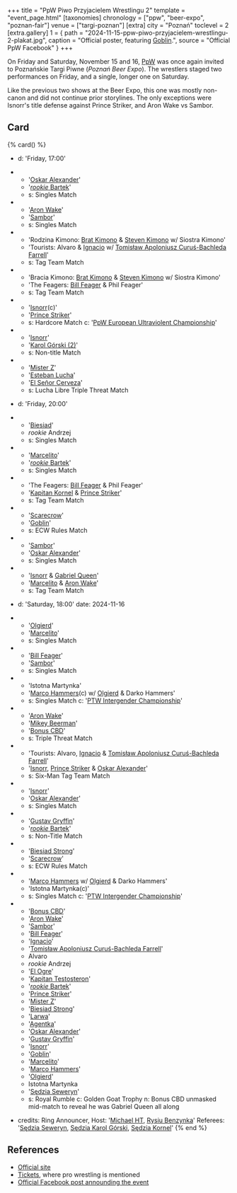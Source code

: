+++
title = "PpW Piwo Przyjacielem Wrestlingu 2"
template = "event_page.html"
[taxonomies]
chronology = ["ppw", "beer-expo", "poznan-fair"]
venue = ["targi-poznan"]
[extra]
city = "Poznań"
toclevel = 2
[extra.gallery]
1 = { path = "2024-11-15-ppw-piwo-przyjacielem-wrestlingu-2-plakat.jpg", caption = "Official poster, featuring [Goblin](@/w/goblin.md).", source = "Official PpW Facebook" }
+++

On Friday and Saturday, November 15 and 16, [PpW](@/o/ppw.md) was once again invited to Poznańskie Targi Piwne (_Poznań Beer Expo_). The wrestlers staged two performances on Friday, and a single, longer one on Saturday.

Like the previous two shows at the Beer Expo, this one was mostly non-canon and did not continue prior storylines.
The only exceptions were Isnorr's title defense against Prince Striker, and Aron Wake vs Sambor.

## Card

{% card() %}
- d: 'Friday, 17:00'
- - '[Oskar Alexander](@/w/oskar-alexander.md)'
  - '[_rookie_ Bartek](@/w/plata.md)'
  - s: Singles Match
- - '[Aron Wake](@/w/aron-wake.md)'
  - '[Sambor](@/w/sambor.md)'
  - s: Singles Match
- - 'Rodzina Kimono: [Brat Kimono](@/w/goblin.md) & [Steven Kimono](@/w/biesiad.md) w/ Siostra Kimono'
  - 'Tourists: Alvaro & [Ignacio](@/w/sedzia-kornel.md) w/ [Tomisław Apoloniusz Curuś-Bachleda Farrell](@/w/joker.md)'
  - s: Tag Team Match
- - 'Bracia Kimono: [Brat Kimono](@/w/goblin.md) & [Steven Kimono](@/w/biesiad.md) w/ Siostra Kimono'
  - 'The Feagers: [Bill Feager](@/w/feager.md) & Phil Feager'
  - s: Tag Team Match
- - '[Isnorr](@/w/isnorr.md)(c)'
  - '[Prince Striker](@/w/royal-striker.md)'
  - s: Hardcore Match
    c: '[PpW European Ultraviolent Championship](@/c/ppw-european-ultraviolent-championship.md)'
- - '[Isnorr](@/w/isnorr.md)'
  - '[Karol Górski (2)](@/w/madman-charlie.md)'
  - s: Non-title Match
- - '[Mister Z](@/w/mister-z.md)'
  - '[Esteban Lucha](@/w/biesiad.md)'
  - '[El Señor Cerveza](@/w/goblin.md)'
  - s: Lucha Libre Triple Threat Match

- d: 'Friday, 20:00'
- - '[Biesiad](@/w/biesiad.md)'
  - _rookie_ Andrzej
  - s: Singles Match
- - '[Marcelito](@/w/marcelito.md)'
  - '[_rookie_ Bartek](@/w/plata.md)'
  - s: Singles Match
- - 'The Feagers: [Bill Feager](@/w/feager.md) & Phil Feager'
  - '[Kapitan Kornel](@/w/sedzia-kornel.md) & [Prince Striker](@/w/royal-striker.md)'
  - s: Tag Team Match
- - '[Scarecrow](@/w/mister-z.md)'
  - '[Goblin](@/w/goblin.md)'
  - s: ECW Rules Match
- - '[Sambor](@/w/sambor.md)'
  - '[Oskar Alexander](@/w/oskar-alexander.md)'
  - s: Singles Match
- - '[Isnorr](@/w/isnorr.md) & [Gabriel Queen](@/w/gabriel-queen.md)'
  - '[Marcelito](@/w/marcelito.md) & [Aron Wake](@/w/aron-wake.md)'
  - s: Tag Team Match

- d: 'Saturday, 18:00'
  date: 2024-11-16
- - '[Olgierd](@/w/olgierd.md)'
  - '[Marcelito](@/w/marcelito.md)'
  - s: Singles Match
- - '[Bill Feager](@/w/feager.md)'
  - '[Sambor](@/w/sambor.md)'
  - s: Singles Match
- - 'Istotna Martynka'
  - '[Marco Hammers](@/w/marco-hammers.md)(c) w/ [Olgierd](@/w/olgierd.md) & Darko Hammers'
  - s: Singles Match
    c: '[PTW Intergender Championship](@/c/ptw-intergender-championship.md)'
- - '[Aron Wake](@/w/aron-wake.md)'
  - '[Mikey Beerman](@/w/goblin.md)'
  - '[Bonus CBD](@/w/gabriel-queen.md)'
  - s: Triple Threat Match
- - 'Tourists: Alvaro, [Ignacio](@/w/sedzia-kornel.md) & [Tomisław Apoloniusz Curuś-Bachleda Farrell](@/w/joker.md)'
  - '[Isnorr](@/w/isnorr.md), [Prince Striker](@/w/royal-striker.md) & [Oskar Alexander](@/w/oskar-alexander.md)'
  - s: Six-Man Tag Team Match
- - '[Isnorr](@/w/isnorr.md)'
  - '[Oskar Alexander](@/w/oskar-alexander.md)'
  - s: Singles Match
- - '[Gustav Gryffin](@/w/gustav-gryffin.md)'
  - '[_rookie_ Bartek](@/w/plata.md)'
  - s: Non-Title Match
- - '[Biesiad Strong](@/w/biesiad.md)'
  - '[Scarecrow](@/w/mister-z.md)'
  - s: ECW Rules Match
- - '[Marco Hammers](@/w/marco-hammers.md) w/ [Olgierd](@/w/olgierd.md) & Darko Hammers'
  - 'Istotna Martynka(c)'
  - s: Singles Match
    c: '[PTW Intergender Championship](@/c/ptw-intergender-championship.md)'
- - '[Bonus CBD](@/w/gabriel-queen.md)'
  - '[Aron Wake](@/w/aron-wake.md)'
  - '[Sambor](@/w/sambor.md)'
  - '[Bill Feager](@/w/feager.md)'
  - '[Ignacio](@/w/sedzia-kornel.md)'
  - '[Tomisław Apoloniusz Curuś-Bachleda Farrell](@/w/joker.md)'
  - Alvaro
  - _rookie_ Andrzej
  - '[El Ogre](@/w/olgierd.md)'
  - '[Kapitan Testosteron](@/w/marco-hammers.md)'
  - '[_rookie_ Bartek](@/w/plata.md)'
  - '[Prince Striker](@/w/royal-striker.md)'
  - '[Mister Z](@/w/mister-z.md)'
  - '[Biesiad Strong](@/w/biesiad.md)'
  - '[Larwa](@/w/goblin.md)'
  - '[Agentka](@/w/agentka-agatka.md)'
  - '[Oskar Alexander](@/w/oskar-alexander.md)'
  - '[Gustav Gryffin](@/w/gustav-gryffin.md)'
  - '[Isnorr](@/w/isnorr.md)'
  - '[Goblin](@/w/goblin.md)'
  - '[Marcelito](@/w/marcelito.md)'
  - '[Marco Hammers](@/w/marco-hammers.md)'
  - '[Olgierd](@/w/olgierd.md)'
  - Istotna Martynka
  - '[Sędzia Seweryn](@/w/sedzia-seweryn.md)'
  - s: Royal Rumble
    c: Golden Goat Trophy
    n: Bonus CBD unmasked mid-match to reveal he was Gabriel Queen all along
- credits:
    Ring Announcer, Host: '[Michael HT](@/w/michael-ht.md), [Rysiu Benzynka](@/w/joker.md)'
    Referees: '[Sędzia Seweryn](@/w/sedzia-seweryn.md), [Sędzia Karol Górski](@/w/madman-charlie.md), [Sędzia Kornel](@/w/sedzia-kornel.md)'
{% end %}

## References

* [Official site](https://targipiwne.pl/)
* [Tickets](https://sklep.targowo.com/targi-piwne/), where pro wrestling is mentioned
* [Official Facebook post announding the event](https://www.facebook.com/OficjalnePPW/posts/pfbid02enHaiiLSDJbPT47DiuCoiEMuwk4TCxGqtfHsGLC7T46xaE4d9rg6ssipBKLivMWnl)
